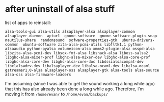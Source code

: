 # after uninstall of alsa stuff


list of apps to reinstall:

`
alsa-tools-gui alsa-utils
alsaplayer-alsa alsaplayer-common
alsaplayer-daemon 
apturl 
gnome-software 
gnome-software-plugin-snap 
nautilus-share 
randomsound 
sofware-properties-gtk 
ubuntu-drivers-common 
ubuntu-software
zita-alsa-pcmi-utils
libfltk1.1
python-alsaaudio
python-pyalsa
volumeicon-alsa
xmms2-plugin-alsa
osspd-alsa
libzita-alsa-pcmi-dev
libsox-fmt-alsa
libsnack-alsa
liboss-salsa2
libghc-alsa-mixer-prof
libghc-alsa-mixer-dev
libghc-alsa-core-prof
libghc-alsa-core-dev
libghc-alsa-core-doc
libdssialsacompat-dev
libclalsadrv-dev
libalsaplayer-dev
libalsa-ocaml-dev
libalsa-ocaml
gstreamer1.0-alsa
alsaplayer-oss
alsaplayer-gtk
alsa-tools
alsa-source
alsa-oss
alsa-firmware-loaders
`

I'm assuming (since I was able to get the sound 
working a long while ago) that this has also
already been done a long while ago. Therefore, 
I'm moving it from `/home/evan/` to `/home/evan/backups/`



